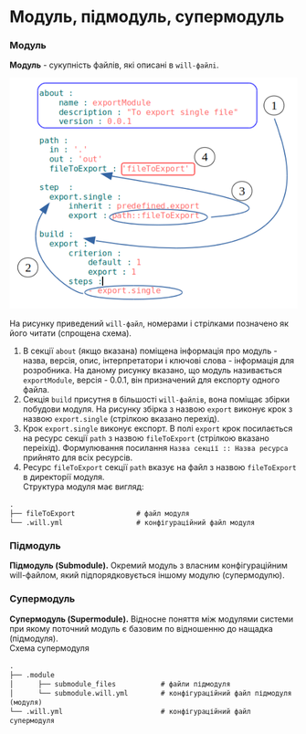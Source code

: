 # Модуль, підмодуль, супермодуль

### <a name="module"></a> Модуль 
**Модуль** - сукупність файлів, які описані в `will-файлi`.  

![module.png](./Images/module.png)

На рисунку приведений `will-файл`, номерами і стрілками позначено як його читати (спрощена схема).  
1. В секції `about` (якщо вказана) поміщена інформація про модуль - назва, версія, опис, інтерпретатори і ключові слова - інформація для розробника. На даному рисунку вказано, що модуль називається `exportModule`, версія - 0.0.1, він призначений для експорту одного файла.   
2. Секція `build` присутня в більшості `will-файлiв`, вона поміщає збірки побудови модуля. На рисунку збірка з назвою `export` виконує крок з назвою `export.single` (стрілкою вказано перехід).  
3. Крок `export.single` виконує експорт. В полі `export` крок посилається на ресурс секції `path` з назвою `fileToExport` (стрілкою вказано переіхід). Формулювання посилання `Назва секції :: Назва ресурса` прийнято для всіх ресурсів.
4. Ресурс `fileToExport` секції `path` вказує на файл з назвою `fileToExport` в директорії модуля.   
Структура модуля має вигляд:  

```
.  
├── fileToExport               # файл модуля
└── .will.yml                  # конфігураційний файл модуля

```  

### <a name="submodule"></a> Підмодуль  
**Підмодуль (Submodule).** Окремий модуль з власним конфігураційним will-файлом, який підпорядковується іншому модулю (супермодулю). 

### <a name="supermodule"></a> Супермодуль
**Супермодуль (Supermodule).** Відносне поняття між модулями системи при якому поточний модуль є базовим по відношенню до нащадка (підмодуля).  
Схема супермодуля

```
.
├── .module
│      ├── submodule_files           # файли підмодуля
│      └── submodule.will.yml        # конфігураційний файл підмодуля (модуля)
└── .will.yml                        # конфігураційний файл супермодуля

```